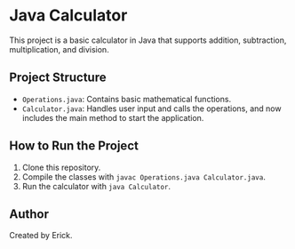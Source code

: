 # Java Calculator

This project is a basic calculator in Java that supports addition, subtraction, multiplication, and division.

## Project Structure

- `Operations.java`: Contains basic mathematical functions.
- `Calculator.java`: Handles user input and calls the operations, and now includes the main method to start the application.

## How to Run the Project

1. Clone this repository.
2. Compile the classes with `javac Operations.java Calculator.java`.
3. Run the calculator with `java Calculator`.

## Author

Created by Erick.
